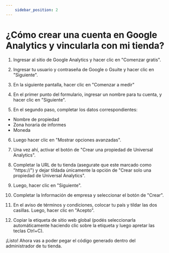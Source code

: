 ```yaml
---
    sidebar_position: 2
---
```


# ¿Cómo crear una cuenta en Google Analytics y vincularla con mi tienda?

1. Ingresar al sitio de Google Analytics y hacer clic en "Comenzar gratis".

2. Ingresar tu usuario y contraseña de Google o Gsuite y hacer clic en "Siguiente".

3. En la siguiente pantalla, hacer clic en "Comenzar a medir"

4. En el primer punto del formulario, ingresar un nombre para tu cuenta, y hacer clic en "Siguiente".

5. En el segundo paso, completar los datos correspondientes:

- Nombre de propiedad
- Zona horaria de informes
- Moneda

6. Luego hacer clic en "Mostrar opciones avanzadas".

7. Una vez ahí, activar el botón de "Crear una propiedad de Universal Analytics".

8. Completar la URL de tu tienda (asegurate que este marcado como "https://") y dejar tildada únicamente la opción de "Crear solo una propiedad de Universal Analytics".

9. Luego, hacer clic en "Siguiente".

10. Completar la Información de empresa y seleccionar el botón de  "Crear".

11. En el aviso de términos y condiciones, colocar tu país y tildar las dos casillas. Luego, hacer clic en "Acepto". 

12. Copiar la etiqueta de sitio web global (podés seleccionarla automáticamente haciendo clic sobre la etiqueta y luego apretar las teclas Ctrl+C).

¡Listo! Ahora vas a poder pegar el código generado dentro del administrador de tu tienda.
